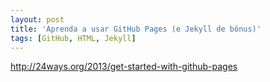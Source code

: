 ```yaml
---
layout: post
title: 'Aprenda a usar GitHub Pages (e Jekyll de bônus)'
tags: [GitHub, HTML, Jekyll]
---
```


<http://24ways.org/2013/get-started-with-github-pages>
